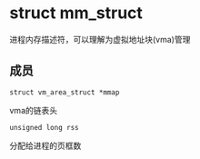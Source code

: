 # struct mm_struct

进程内存描述符，可以理解为虚拟地址块(vma)管理

## 成员
```
struct vm_area_struct *mmap
```
vma的链表头

```
unsigned long rss
```
分配给进程的页框数

